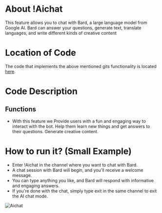 # About !Aichat
This feature allows you to chat with Bard, a large language model from Google AI. Bard can answer your questions, generate text, translate languages, and write different kinds of creative content

# Location of Code
The code that implements the above mentioned gits functionality is located [here](https://github.com/tanmaypardeshi/CSC-510-Project2-TeachersPetBot/blob/main/src/bot.py).
# Code Description
## Functions

-  With this feature we Provide users with a fun and engaging way to interact with the bot. Help them learn new things and get answers to their questions. Generate creative content.

# How to run it? (Small Example)
- Enter !Aichat in the channel where you want to chat with Bard.
- A chat session with Bard will begin, and you'll receive a welcome message.
- You can type anything you like, and Bard will respond with informative and engaging answers.
- If you're done with the chat, simply type exit in the same channel to exit the AI chat mode.



![Aichat](https://github.com/tanmaypardeshi/CSC-510-Project2-TeachersPetBot/assets/102000543/fe0a0388-e95e-4c42-9b8b-18d2b26ffb9c)
